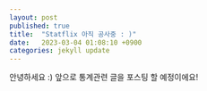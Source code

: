 ```yaml
---
layout: post
published: true
title:  "Statflix 아직 공사중 : )"
date:   2023-03-04 01:08:10 +0900
categories: jekyll update
---
```


안녕하세요 :)
앞으로 통계관련 글을 포스팅 할 예정이에요!



